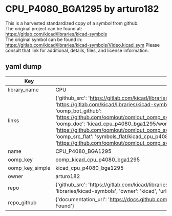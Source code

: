 # CPU_P4080_BGA1295 by arturo182  
This is a harvested standardized copy of a symbol from github.  
The original project can be found at:  
https://gitlab.com/kicad/libraries/kicad-symbols  
The original symbol can be found in:
https://gitlab.com/kicad/libraries/kicad-symbols/Video.kicad_sym
Please consult that link for additional, details, files, and license information.  
## yaml dump  
| Key | Value |  
| --- | --- |  
| library_name | CPU |  
| links | {'github_src': 'https://gitlab.com/kicad/libraries/kicad-symbols/Video.kicad_sym', 'github_src_repo': 'https://gitlab.com/kicad/libraries/kicad-symbols', 'oomp_bot': 'kicad_cpu_p4080_bga1295/working', 'oomp_bot_github': 'https://github.com/oomlout/oomlout_oomp_symbol_bot/tree/main/kicad_cpu_p4080_bga1295/working', 'oomp_doc': 'kicad_cpu_p4080_bga1295/working', 'oomp_doc_github': 'https://github.com/oomlout/oomlout_oomp_symbol_doc/tree/main/kicad_cpu_p4080_bga1295/working', 'oomp_src_flat': 'symbols_flat/kicad_cpu_p4080_bga1295/working', 'oomp_src_flat_github': 'https://github.com/oomlout/oomlout_oomp_symbol_src/tree/main/kicad_cpu_p4080_bga1295/working'} |  
| name | CPU_P4080_BGA1295 |  
| oomp_key | oomp_kicad_cpu_p4080_bga1295 |  
| oomp_key_simple | kicad_cpu_p4080_bga1295 |  
| owner | arturo182 |  
| repo | {'github_src': 'https://gitlab.com/kicad/libraries/kicad-symbols/Video.kicad_sym', 'name': 'libraries/kicad-symbols', 'owner': 'kicad', 'url': 'https://gitlab.com/kicad/libraries/kicad-symbols'} |  
| repo_github | {'documentation_url': 'https://docs.github.com/rest/repos/repos#get-a-repository', 'message': 'Not Found'} |  

